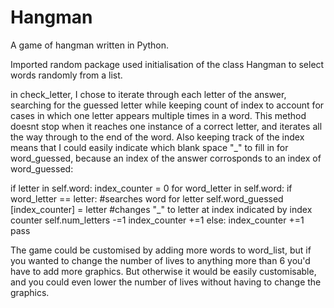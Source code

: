 # Hangman

A game of hangman written in Python. 

Imported random package used initialisation of the class Hangman to select words randomly from a list. 

in check_letter, I chose to iterate through each letter of the answer, searching for the guessed letter while keeping count of index to account for cases in which one letter appears multiple times in a word.
This method doesnt stop when it reaches one instance of a correct letter, and iterates all the way through to the end of the word. 
Also keeping track of the index means that I could easily indicate which blank space "_" to fill in for word_guessed, because an index of the answer corrosponds to an index of word_guessed:


 if letter in self.word:
            index_counter = 0
            for word_letter in self.word:
                if word_letter == letter: #searches word for letter
                    self.word_guessed [index_counter] = letter #changes "_" to letter at index indicated by index counter
                    self.num_letters -=1
                    index_counter +=1
                else:
                    index_counter +=1
                    pass




The game could be customised by adding more words to word_list, but if you wanted to change the number of lives to anything more than 6 you'd have to add more graphics. 
But otherwise it would be easily customisable, and you could even lower the number of lives without having to change the graphics. 

